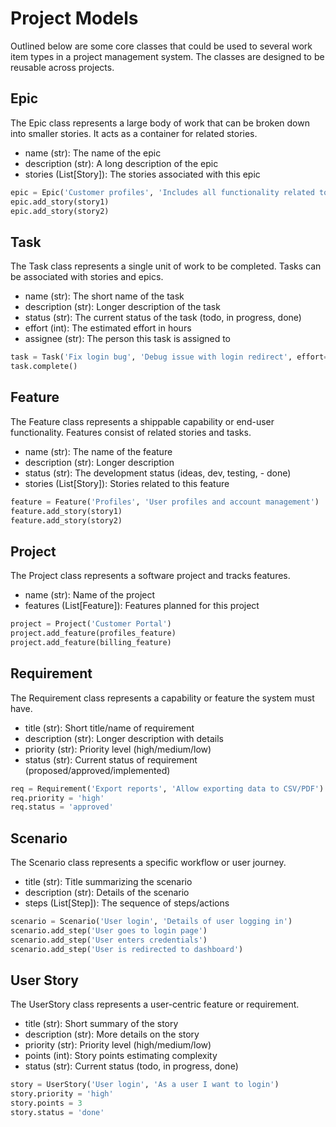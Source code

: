 # Project Models

Outlined below are some core classes that could be used to several work item types in a project management system. The classes are designed to be reusable across projects.

## Epic

The Epic class represents a large body of work that can be broken down into smaller stories. It acts as a container for related stories.

- name (str): The name of the epic
- description (str): A long description of the epic
- stories (List[Story]): The stories associated with this epic

```python
epic = Epic('Customer profiles', 'Includes all functionality related to customer profiles and accounts')
epic.add_story(story1)
epic.add_story(story2)
```

## Task

The Task class represents a single unit of work to be completed. Tasks can be associated with stories and epics.

- name (str): The short name of the task
- description (str): Longer description of the task
- status (str): The current status of the task (todo, in progress, done)
- effort (int): The estimated effort in hours
- assignee (str): The person this task is assigned to

```python
task = Task('Fix login bug', 'Debug issue with login redirect', effort=4, assignee='Mary')
task.complete()
```

## Feature

The Feature class represents a shippable capability or end-user functionality. Features consist of related stories and tasks.

- name (str): The name of the feature
- description (str): Longer description
- status (str): The development status (ideas, dev, testing, - done)
- stories (List[Story]): Stories related to this feature

```python
feature = Feature('Profiles', 'User profiles and account management')
feature.add_story(story1)
feature.add_story(story2)
```

## Project

The Project class represents a software project and tracks features.

- name (str): Name of the project
- features (List[Feature]): Features planned for this project

```python
project = Project('Customer Portal')
project.add_feature(profiles_feature)
project.add_feature(billing_feature)
```

## Requirement

The Requirement class represents a capability or feature the system must have.

- title (str): Short title/name of requirement
- description (str): Longer description with details
- priority (str): Priority level (high/medium/low)
- status (str): Current status of requirement (proposed/approved/implemented)

```python
req = Requirement('Export reports', 'Allow exporting data to CSV/PDF')
req.priority = 'high'
req.status = 'approved'
```

## Scenario

The Scenario class represents a specific workflow or user journey.

- title (str): Title summarizing the scenario
- description (str): Details of the scenario
- steps (List[Step]): The sequence of steps/actions

```python
scenario = Scenario('User login', 'Details of user logging in')
scenario.add_step('User goes to login page')
scenario.add_step('User enters credentials')
scenario.add_step('User is redirected to dashboard')
```

## User Story

The UserStory class represents a user-centric feature or requirement.

- title (str): Short summary of the story
- description (str): More details on the story
- priority (str): Priority level (high/medium/low)
- points (int): Story points estimating complexity
- status (str): Current status (todo, in progress, done)

```python
story = UserStory('User login', 'As a user I want to login')
story.priority = 'high'
story.points = 3
story.status = 'done'

```
